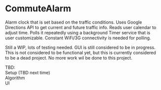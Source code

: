 # CommuteAlarm
Alarm clock that is set based on the traffic conditions. Uses Google Directions API to get current and future traffic info. Reads user calendar to adjust time. Polls it repeatedly using a background Timer service that is user customizable. Constant WiFi/3G connectivity is needed for polling.

Still a WIP, lots of testing needed. GUI is still considered to be in progress. This is not considered to be functional yet, but this is currently considered to be a dead project. No more work wil be done to this project.

TBD: <br/>
Setup (TBD next time)<br/>
Algorithm <br/>
UI <br/>
